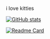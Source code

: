 i love kitties

[![GitHub stats](https://github-readme-stats.vercel.app/api?username=cosmiccatandbibbity&bg_color=1e1e2e&text_color=cdd6f4&icon_color=cba6f7&title_color=94e2d5&show_icons=true)](https://github.com/anuraghazra/github-readme-stats)

[![Readme Card](https://github-readme-stats.vercel.app/api/pin/?username=cosmiccatandbibbity&repo=cat-database&bg_color=1e1e2e&text_color=cdd6f4&icon_color=cba6f7&title_color=94e2d5)](https://github.com/cosmiccatandbibbity/cat-database)
